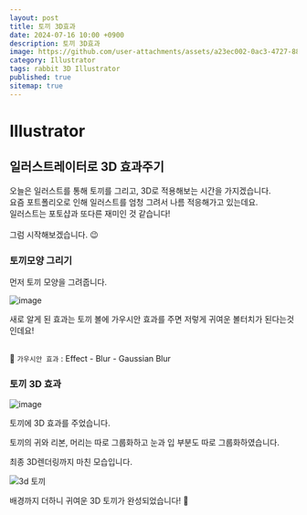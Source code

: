```yaml
---
layout: post
title: 토끼 3D효과
date: 2024-07-16 10:00 +0900
description: 토끼 3D효과
image: https://github.com/user-attachments/assets/a23ec002-0ac3-4727-8865-3458d85ebbd2
category: Illustrator
tags: rabbit 3D Illustrator
published: true
sitemap: true
---
```


# Illustrator

## 일러스트레이터로 3D 효과주기

오늘은 일러스트를 통해 토끼를 그리고, 3D로 적용해보는 시간을 가지겠습니다. <br>
요즘 포트폴리오로 인해 일러스트를 엄청 그려서 나름 적응해가고 있는데요. <br>
일러스트는 포토샵과 또다른 재미인 것 같습니다!<br>
<br>
그럼 시작해보겠습니다. 😉 <br>

### 토끼모양 그리기

먼저 토끼 모양을 그려줍니다.

![image](https://github.com/user-attachments/assets/f93f78fe-535b-477e-a30f-d0562d37b92a)

새로 알게 된 효과는 토끼 볼에 가우시안 효과를 주면 저렇게 귀여운 볼터치가 된다는것인데요!<br>
<br>

💛 `가우시안 효과` : Effect - Blur - Gaussian Blur

### 토끼 3D 효과

![image](https://github.com/user-attachments/assets/f972fca1-6bd7-4d1b-9735-5b1ac6d1a9a3)

토끼에 3D 효과를 주었습니다. <br>

토끼의 귀와 리본, 머리는 따로 그룹화하고
눈과 입 부분도 따로 그룹화하였습니다.<br>

최종 3D렌더링까지 마친 모습입니다. <br>

![3d 토끼](https://github.com/user-attachments/assets/6554acfa-6c54-4c53-9522-dbc93c1813ac)

배경까지 더하니 귀여운 3D 토끼가 완성되었습니다! 🐰
